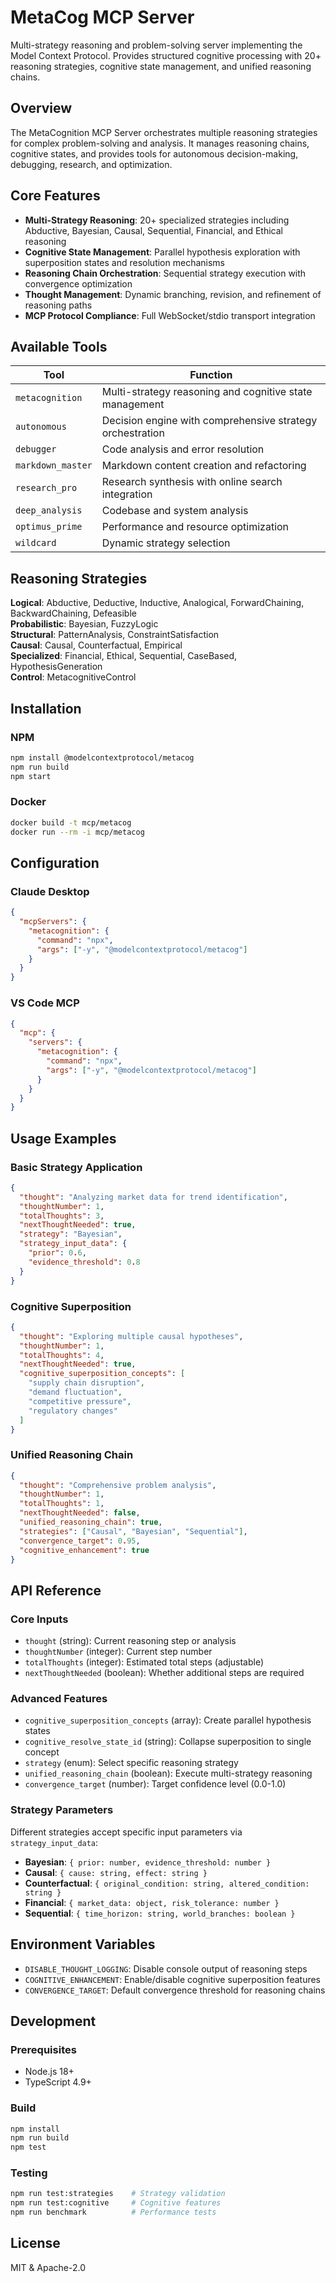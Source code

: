 # MetaCog MCP Server

Multi-strategy reasoning and problem-solving server implementing the Model Context Protocol. Provides structured cognitive processing with 20+ reasoning strategies, cognitive state management, and unified reasoning chains.

## Overview

The MetaCognition MCP Server orchestrates multiple reasoning strategies for complex problem-solving and analysis. It manages reasoning chains, cognitive states, and provides tools for autonomous decision-making, debugging, research, and optimization.

## Core Features

- **Multi-Strategy Reasoning**: 20+ specialized strategies including Abductive, Bayesian, Causal, Sequential, Financial, and Ethical reasoning
- **Cognitive State Management**: Parallel hypothesis exploration with superposition states and resolution mechanisms  
- **Reasoning Chain Orchestration**: Sequential strategy execution with convergence optimization
- **Thought Management**: Dynamic branching, revision, and refinement of reasoning paths
- **MCP Protocol Compliance**: Full WebSocket/stdio transport integration

## Available Tools

| Tool | Function |
|------|----------|
| `metacognition` | Multi-strategy reasoning and cognitive state management |
| `autonomous` | Decision engine with comprehensive strategy orchestration |
| `debugger` | Code analysis and error resolution |
| `markdown_master` | Markdown content creation and refactoring |
| `research_pro` | Research synthesis with online search integration |
| `deep_analysis` | Codebase and system analysis |
| `optimus_prime` | Performance and resource optimization |
| `wildcard` | Dynamic strategy selection |

## Reasoning Strategies

**Logical**: Abductive, Deductive, Inductive, Analogical, ForwardChaining, BackwardChaining, Defeasible  
**Probabilistic**: Bayesian, FuzzyLogic  
**Structural**: PatternAnalysis, ConstraintSatisfaction  
**Causal**: Causal, Counterfactual, Empirical  
**Specialized**: Financial, Ethical, Sequential, CaseBased, HypothesisGeneration  
**Control**: MetacognitiveControl

## Installation

### NPM

```bash
npm install @modelcontextprotocol/metacog
npm run build
npm start
```

### Docker

```bash
docker build -t mcp/metacog
docker run --rm -i mcp/metacog
```

## Configuration

### Claude Desktop

```json
{
  "mcpServers": {
    "metacognition": {
      "command": "npx",
      "args": ["-y", "@modelcontextprotocol/metacog"]
    }
  }
}
```

### VS Code MCP

```json
{
  "mcp": {
    "servers": {
      "metacognition": {
        "command": "npx",
        "args": ["-y", "@modelcontextprotocol/metacog"]
      }
    }
  }
}
```

## Usage Examples

### Basic Strategy Application

```json
{
  "thought": "Analyzing market data for trend identification",
  "thoughtNumber": 1,
  "totalThoughts": 3,
  "nextThoughtNeeded": true,
  "strategy": "Bayesian",
  "strategy_input_data": {
    "prior": 0.6,
    "evidence_threshold": 0.8
  }
}
```

### Cognitive Superposition

```json
{
  "thought": "Exploring multiple causal hypotheses",
  "thoughtNumber": 1,
  "totalThoughts": 4,
  "nextThoughtNeeded": true,
  "cognitive_superposition_concepts": [
    "supply chain disruption",
    "demand fluctuation", 
    "competitive pressure",
    "regulatory changes"
  ]
}
```

### Unified Reasoning Chain

```json
{
  "thought": "Comprehensive problem analysis",
  "thoughtNumber": 1,
  "totalThoughts": 1,
  "nextThoughtNeeded": false,
  "unified_reasoning_chain": true,
  "strategies": ["Causal", "Bayesian", "Sequential"],
  "convergence_target": 0.95,
  "cognitive_enhancement": true
}
```

## API Reference

### Core Inputs

- `thought` (string): Current reasoning step or analysis
- `thoughtNumber` (integer): Current step number
- `totalThoughts` (integer): Estimated total steps (adjustable)
- `nextThoughtNeeded` (boolean): Whether additional steps are required

### Advanced Features

- `cognitive_superposition_concepts` (array): Create parallel hypothesis states
- `cognitive_resolve_state_id` (string): Collapse superposition to single concept
- `strategy` (enum): Select specific reasoning strategy
- `unified_reasoning_chain` (boolean): Execute multi-strategy reasoning
- `convergence_target` (number): Target confidence level (0.0-1.0)

### Strategy Parameters

Different strategies accept specific input parameters via `strategy_input_data`:

- **Bayesian**: `{ prior: number, evidence_threshold: number }`
- **Causal**: `{ cause: string, effect: string }`
- **Counterfactual**: `{ original_condition: string, altered_condition: string }`
- **Financial**: `{ market_data: object, risk_tolerance: number }`
- **Sequential**: `{ time_horizon: string, world_branches: boolean }`

## Environment Variables

- `DISABLE_THOUGHT_LOGGING`: Disable console output of reasoning steps
- `COGNITIVE_ENHANCEMENT`: Enable/disable cognitive superposition features
- `CONVERGENCE_TARGET`: Default convergence threshold for reasoning chains

## Development

### Prerequisites

- Node.js 18+
- TypeScript 4.9+

### Build

```bash
npm install
npm run build
npm test
```

### Testing

```bash
npm run test:strategies    # Strategy validation
npm run test:cognitive     # Cognitive features
npm run benchmark          # Performance tests
```

## License

MIT & Apache-2.0
